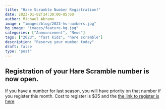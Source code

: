 ```yaml
---
title: "Hare Scramble Number Registration!"
date: 2023-01-02T14:30:00-05:00
author: Michael Abramo
image : "images/blog/2023-hs-numbers.jpg"
bg_image: "images/feature-bg.jpg"
categories: ["Announcement", "News"]
tags: ["2023", "fast kidz", "hare scramble"]
description: "Reserve your number today"
draft: false
type: "post"
---
```


## Registration of your Hare Scramble number is now open. 

If you have a number for last season, you will have priority on that number if you register this month. Cost to register is $35 and the [the link to register is here](https://www.moto-tally.com/ECEA/ECEA/SeriesRegistration.aspx)
